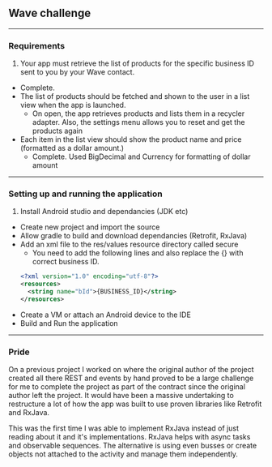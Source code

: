 ## Wave challenge

---
### Requirements

1. Your app must retrieve the list of products for the specific business ID sent to you by your Wave contact.
  * Complete.
* The list of products should be fetched and shown to the user in a list view when the app is launched.
  * On open, the app retrieves products and lists them in a recycler adapter. Also, the settings menu allows you to reset and get the products again
* Each item in the list view should show the product name and price (formatted as a dollar amount.)
  * Complete. Used BigDecimal and Currency for formatting of dollar amount

---
### Setting up and running the application

1. Install Android studio and dependancies (JDK etc)
* Create new project and import the source
* Allow gradle to build and download dependancies (Retrofit, RxJava)
* Add an xml file to the res/values resource directory called secure
  * You need to add the following lines and also replace the {} with correct business ID.
  ```xml
  <?xml version="1.0" encoding="utf-8"?>
  <resources>
    <string name="bId">{BUSINESS_ID}</string>
  </resources>
  ```
* Create a VM or attach an Android device to the IDE
* Build and Run the application

---
### Pride

On a previous project I worked on where the original author of the project created all there REST and events by hand proved to be a large challenge for me to complete the project as part of the contract since the original author left the project. It would have been a massive undertaking to restructure a lot of how the app was built to use proven libraries like Retrofit and RxJava.

This was the first time I was able to implement RxJava instead of just reading about it and it's implementations. RxJava helps with async tasks and observable sequences. The alternative is using even busses or create objects not attached to the activity and manage them independently.
